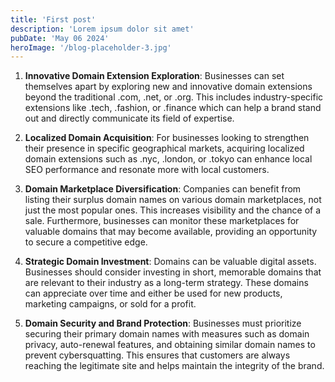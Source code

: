 ```yaml
---
title: 'First post'
description: 'Lorem ipsum dolor sit amet'
pubDate: 'May 06 2024'
heroImage: '/blog-placeholder-3.jpg'
---
```


1. **Innovative Domain Extension Exploration**: Businesses can set themselves apart by exploring new and innovative domain extensions beyond the traditional .com, .net, or .org. This includes industry-specific extensions like .tech, .fashion, or .finance which can help a brand stand out and directly communicate its field of expertise.

2. **Localized Domain Acquisition**: For businesses looking to strengthen their presence in specific geographical markets, acquiring localized domain extensions such as .nyc, .london, or .tokyo can enhance local SEO performance and resonate more with local customers.

3. **Domain Marketplace Diversification**: Companies can benefit from listing their surplus domain names on various domain marketplaces, not just the most popular ones. This increases visibility and the chance of a sale. Furthermore, businesses can monitor these marketplaces for valuable domains that may become available, providing an opportunity to secure a competitive edge.

4. **Strategic Domain Investment**: Domains can be valuable digital assets. Businesses should consider investing in short, memorable domains that are relevant to their industry as a long-term strategy. These domains can appreciate over time and either be used for new products, marketing campaigns, or sold for a profit.

5. **Domain Security and Brand Protection**: Businesses must prioritize securing their primary domain names with measures such as domain privacy, auto-renewal features, and obtaining similar domain names to prevent cybersquatting. This ensures that customers are always reaching the legitimate site and helps maintain the integrity of the brand.